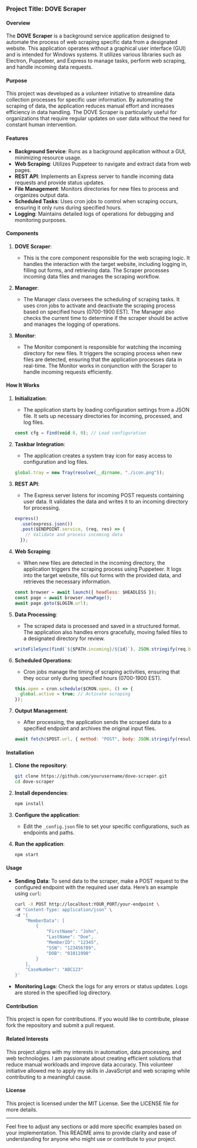 ### Project Title: DOVE Scraper

#### Overview

The **DOVE Scraper** is a background service application designed to automate the process of web scraping specific data from a designated website. This application operates without a graphical user interface (GUI) and is intended for Windows systems. It utilizes various libraries such as Electron, Puppeteer, and Express to manage tasks, perform web scraping, and handle incoming data requests.

#### Purpose

This project was developed as a volunteer initiative to streamline data collection processes for specific user information. By automating the scraping of data, the application reduces manual effort and increases efficiency in data handling. The DOVE Scraper is particularly useful for organizations that require regular updates on user data without the need for constant human intervention.

#### Features

- **Background Service**: Runs as a background application without a GUI, minimizing resource usage.
- **Web Scraping**: Utilizes Puppeteer to navigate and extract data from web pages.
- **REST API**: Implements an Express server to handle incoming data requests and provide status updates.
- **File Management**: Monitors directories for new files to process and organizes output data.
- **Scheduled Tasks**: Uses cron jobs to control when scraping occurs, ensuring it only runs during specified hours.
- **Logging**: Maintains detailed logs of operations for debugging and monitoring purposes.

#### Components

1. **DOVE Scraper**:

   - This is the core component responsible for the web scraping logic. It handles the interaction with the target website, including logging in, filling out forms, and retrieving data. The Scraper processes incoming data files and manages the scraping workflow.

2. **Manager**:

   - The Manager class oversees the scheduling of scraping tasks. It uses cron jobs to activate and deactivate the scraping process based on specified hours (0700-1900 EST). The Manager also checks the current time to determine if the scraper should be active and manages the logging of operations.

3. **Monitor**:
   - The Monitor component is responsible for watching the incoming directory for new files. It triggers the scraping process when new files are detected, ensuring that the application processes data in real-time. The Monitor works in conjunction with the Scraper to handle incoming requests efficiently.

#### How It Works

1. **Initialization**:

   - The application starts by loading configuration settings from a JSON file. It sets up necessary directories for incoming, processed, and log files.

   ```javascript
   const cfg = find(void 0, 0); // Load configuration
   ```

2. **Taskbar Integration**:

   - The application creates a system tray icon for easy access to configuration and log files.

   ```javascript
   global.tray = new Tray(resolve(__dirname, "./icon.png"));
   ```

3. **REST API**:

   - The Express server listens for incoming POST requests containing user data. It validates the data and writes it to an incoming directory for processing.

   ```javascript
   express()
     .use(express.json())
     .post($ENDPOINT.service, (req, res) => {
       // Validate and process incoming data
     });
   ```

4. **Web Scraping**:

   - When new files are detected in the incoming directory, the application triggers the scraping process using Puppeteer. It logs into the target website, fills out forms with the provided data, and retrieves the necessary information.

   ```javascript
   const browser = await launch({ headless: $HEADLESS });
   const page = await browser.newPage();
   await page.goto($LOGIN.url);
   ```

5. **Data Processing**:

   - The scraped data is processed and saved in a structured format. The application also handles errors gracefully, moving failed files to a designated directory for review.

   ```javascript
   writeFileSync(find(`${$PATH.incoming}/${id}`), JSON.stringify(req.body));
   ```

6. **Scheduled Operations**:

   - Cron jobs manage the timing of scraping activities, ensuring that they occur only during specified hours (0700-1900 EST).

   ```javascript
   this.open = cron.schedule($CRON.open, () => {
     global.active = true; // Activate scraping
   });
   ```

7. **Output Management**:

   - After processing, the application sends the scraped data to a specified endpoint and archives the original input files.

   ```javascript
   await fetch($POST.url, { method: "POST", body: JSON.stringify(result) });
   ```

#### Installation

1. **Clone the repository**:

   ```bash
   git clone https://github.com/yourusername/dove-scraper.git
   cd dove-scraper
   ```

2. **Install dependencies**:

   ```bash
   npm install
   ```

3. **Configure the application**:

   - Edit the `_config.json` file to set your specific configurations, such as endpoints and paths.

4. **Run the application**:
   ```bash
   npm start
   ```

#### Usage

- **Sending Data**: To send data to the scraper, make a POST request to the configured endpoint with the required user data. Here’s an example using `curl`:

  ```bash
  curl -X POST http://localhost:YOUR_PORT/your-endpoint \
  -H "Content-Type: application/json" \
  -d '{
      "MemberData": [
          {
              "FirstName": "John",
              "LastName": "Doe",
              "MemberID": "12345",
              "SSN": "123456789",
              "DOB": "01011990"
          }
      ],
      "CaseNumber": "ABC123"
  }'
  ```

- **Monitoring Logs**: Check the logs for any errors or status updates. Logs are stored in the specified log directory.

#### Contribution

This project is open for contributions. If you would like to contribute, please fork the repository and submit a pull request.

#### Related Interests

This project aligns with my interests in automation, data processing, and web technologies. I am passionate about creating efficient solutions that reduce manual workloads and improve data accuracy. This volunteer initiative allowed me to apply my skills in JavaScript and web scraping while contributing to a meaningful cause.

#### License

This project is licensed under the MIT License. See the LICENSE file for more details.

---

Feel free to adjust any sections or add more specific examples based on your implementation. This README aims to provide clarity and ease of understanding for anyone who might use or contribute to your project.
